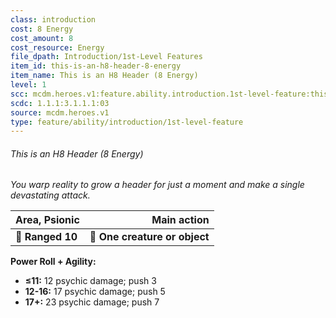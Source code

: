 ```yaml
---
class: introduction
cost: 8 Energy
cost_amount: 8
cost_resource: Energy
file_dpath: Introduction/1st-Level Features
item_id: this-is-an-h8-header-8-energy
item_name: This is an H8 Header (8 Energy)
level: 1
scc: mcdm.heroes.v1:feature.ability.introduction.1st-level-feature:this-is-an-h8-header-8-energy
scdc: 1.1.1:3.1.1.1:03
source: mcdm.heroes.v1
type: feature/ability/introduction/1st-level-feature
---
```


###### This is an H8 Header (8 Energy)

*You warp reality to grow a header for just a moment and make a single devastating attack.*

| **Area, Psionic** |               **Main action** |
| :---------------- | ----------------------------: |
| **📏 Ranged 10**  | **🎯 One creature or object** |

**Power Roll + Agility:**

- **≤11:** 12 psychic damage; push 3
- **12-16:** 17 psychic damage; push 5
- **17+:** 23 psychic damage; push 7
